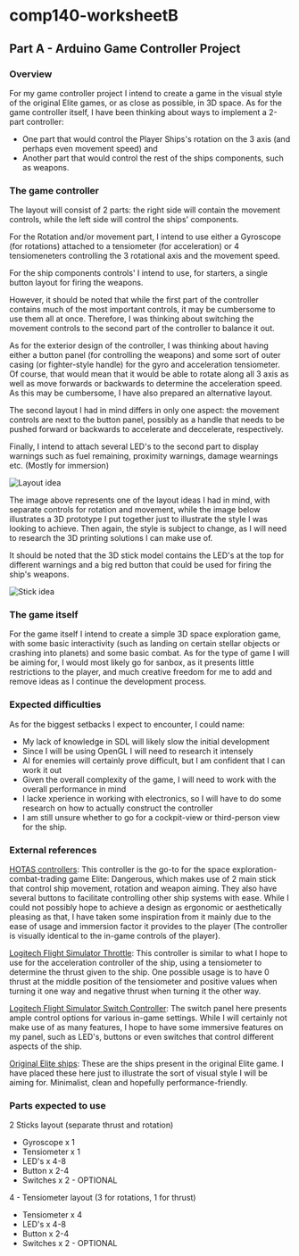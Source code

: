 # comp140-worksheetB

## Part A - Arduino Game Controller Project

### Overview

For my game controller project I intend to create a game in the visual style of the original Elite games, or as close as possible, in 3D space.
As for the game controller itself, I have been thinking about ways to implement a 2-part controller:
* One part that would control the Player Ships's rotation on the 3 axis (and perhaps even movement speed) and
* Another part that would control the rest of the ships components, such as weapons.

### The game controller

The layout will consist of 2 parts: the right side will contain the movement controls, while the left side will control the ships' components.

For the Rotation and/or movement part, I intend to use either a Gyroscope (for rotations) attached to a tensiometer (for acceleration) or 4 tensiomeneters controlling the 3 rotational axis and the movement speed.

For the ship components controls' I intend to use, for starters, a single button layout for firing the weapons.

However, it should be noted that while the first part of the controller contains much of the most important controls, it may be cumbersome to use them all at once. Therefore, I was thinking about switching the movement controls to the second part of the controller to balance it out.

As for the exterior design of the controller, I was thinking about having either a button panel (for controlling the weapons) and some sort of outer casing (or fighter-style handle) for the gyro and acceleration tensiometer. Of course, that would mean that it would be able to rotate along all 3 axis as well as move forwards or backwards to determine the acceleration speed. As this may be cumbersome, I have also prepared an alternative layout.

The second layout I had in mind differs in only one aspect: the movement controls are next to the button panel, possibly as a handle that needs to be pushed forward or backwards to accelerate and deccelerate, respectively.

Finally, I intend to attach several LED's to the second part to display warnings such as fuel remaining, proximity warnings, damage wearnings etc. (Mostly for immersion)

![Layout idea](https://github.com/Powll/comp140-worksheetB/blob/master/Images/Controller_Layout.png "Layout idea")

The image above represents one of the layout ideas I had in mind, with separate controls for rotation and movement, while the image below illustrates a 3D prototype I put together just to illustrate the style I was looking to achieve. Then again, the style is subject to change, as I will need to research the 3D printing solutions I can make use of.

It should be noted that the 3D stick model contains the LED's at the top for different warnings and a big red button that could be used for firing the ship's weapons.

![Stick idea](https://github.com/Powll/comp140-worksheetB/blob/master/Images/Controller.png "Stick idea")

### The game itself

For the game itself I intend to create a simple 3D space exploration game, with some basic interactivity (such as landing on certain stellar objects or crashing into planets) and some basic combat. As for the type of game I will be aiming for, I would most likely go for sanbox, as it presents little restrictions to the player, and much creative freedom for me to add and remove ideas as I continue the development process. 

### Expected difficulties

As for the biggest setbacks I expect to encounter, I could name:
* My lack of knowledge in SDL will likely slow the initial development
* Since I will be using OpenGL I will need to research it intensely
* AI for enemies will certainly prove difficult, but I am confident that I can work it out
* Given the overall complexity of the game, I will need to work with the overall performance in mind
* I lacke xperience in working with electronics, so I will have to do some research on how to actually construct the controller
* I am still unsure whether to go for a cockpit-view or third-person view for the ship. 

### External references

[HOTAS controllers](https://www.windowscentral.com/best-hotas-controllers-vr): This controller is the go-to for the space exploration-combat-trading game Elite: Dangerous, which makes use of 2 main stick that control ship movement, rotation and weapon aiming. They also have several buttons to facilitate controlling other ship systems with ease. While I could not possibly hope to achieve a design as ergonomic or aesthetically pleasing as that, I have taken some inspiration from it mainly due to the ease of usage and immersion factor it provides to the player (The controller is visually identical to the in-game controls of the player).

[Logitech Flight Simulator Throttle](https://www.logitechg.com/en-gb/products/flight/flight-simulator-throttle-quadrant.html): This controller is similar to what I hope to use for the acceleration controller of the ship, using a tensiometer to determine the thrust given to the ship. One possible usage is to have 0 thrust at the middle position of the tensiometer and positive values when turning it one way and negative thrust when turning it the other way.

[Logitech Flight Simulator Switch Controller](https://www.logitechg.com/en-gb/products/flight/flight-simulator-switch-panel.html): The switch panel here presents ample control options for various in-game settings. While I will certainly not make use of as many features, I hope to have some immersive features on my panel, such as LED's, buttons or even switches that control different aspects of the ship.

[Original Elite ships](https://www.c64-wiki.com/images/thumb/0/0b/EliteShipIdentificationChart.jpg/800px-EliteShipIdentificationChart.jpg): These are the ships present in the original Elite game. I have placed these here just to illustrate the sort of visual style I will be aiming for. Minimalist, clean and hopefully performance-friendly.

### Parts expected to use

2 Sticks layout (separate thrust and rotation)
* Gyroscope x 1
* Tensiometer x 1
* LED's x 4-8
* Button x 2-4
* Switches x 2 - OPTIONAL

4 - Tensiometer layout (3 for rotations, 1 for thrust)
* Tensiometer x 4
* LED's x 4-8
* Button x 2-4
* Switches x 2 - OPTIONAL
